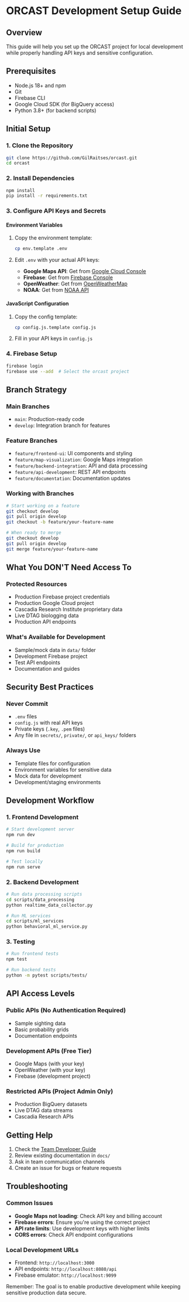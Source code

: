 # ORCAST Development Setup Guide

## Overview
This guide will help you set up the ORCAST project for local development while properly handling API keys and sensitive configuration.

## Prerequisites
- Node.js 18+ and npm
- Git
- Firebase CLI
- Google Cloud SDK (for BigQuery access)
- Python 3.8+ (for backend scripts)

## Initial Setup

### 1. Clone the Repository
```bash
git clone https://github.com/GilRaitses/orcast.git
cd orcast
```

### 2. Install Dependencies
```bash
npm install
pip install -r requirements.txt
```

### 3. Configure API Keys and Secrets

#### Environment Variables
1. Copy the environment template:
   ```bash
   cp env.template .env
   ```

2. Edit `.env` with your actual API keys:
   - **Google Maps API**: Get from [Google Cloud Console](https://console.cloud.google.com/)
   - **Firebase**: Get from [Firebase Console](https://console.firebase.google.com/)
   - **OpenWeather**: Get from [OpenWeatherMap](https://openweathermap.org/api)
   - **NOAA**: Get from [NOAA API](https://www.ncdc.noaa.gov/cdo-web/webservices/v2)

#### JavaScript Configuration
1. Copy the config template:
   ```bash
   cp config.js.template config.js
   ```

2. Fill in your API keys in `config.js`

### 4. Firebase Setup
```bash
firebase login
firebase use --add  # Select the orcast project
```

## Branch Strategy

### Main Branches
- `main`: Production-ready code
- `develop`: Integration branch for features

### Feature Branches
- `feature/frontend-ui`: UI components and styling
- `feature/map-visualization`: Google Maps integration
- `feature/backend-integration`: API and data processing
- `feature/api-development`: REST API endpoints
- `feature/documentation`: Documentation updates

### Working with Branches
```bash
# Start working on a feature
git checkout develop
git pull origin develop
git checkout -b feature/your-feature-name

# When ready to merge
git checkout develop
git pull origin develop
git merge feature/your-feature-name
```

## What You DON'T Need Access To

### Protected Resources
- Production Firebase project credentials
- Production Google Cloud project
- Cascadia Research Institute proprietary data
- Live DTAG biologging data
- Production API endpoints

### What's Available for Development
- Sample/mock data in `data/` folder
- Development Firebase project
- Test API endpoints
- Documentation and guides

## Security Best Practices

### Never Commit
- `.env` files
- `config.js` with real API keys
- Private keys (`.key`, `.pem` files)
- Any file in `secrets/`, `private/`, or `api_keys/` folders

### Always Use
- Template files for configuration
- Environment variables for sensitive data
- Mock data for development
- Development/staging environments

## Development Workflow

### 1. Frontend Development
```bash
# Start development server
npm run dev

# Build for production
npm run build

# Test locally
npm run serve
```

### 2. Backend Development
```bash
# Run data processing scripts
cd scripts/data_processing
python realtime_data_collector.py

# Run ML services
cd scripts/ml_services
python behavioral_ml_service.py
```

### 3. Testing
```bash
# Run frontend tests
npm test

# Run backend tests
python -m pytest scripts/tests/
```

## API Access Levels

### Public APIs (No Authentication Required)
- Sample sighting data
- Basic probability grids
- Documentation endpoints

### Development APIs (Free Tier)
- Google Maps (with your key)
- OpenWeather (with your key)
- Firebase (development project)

### Restricted APIs (Project Admin Only)
- Production BigQuery datasets
- Live DTAG data streams
- Cascadia Research APIs

## Getting Help

1. Check the [Team Developer Guide](TEAM_DEVELOPER_GUIDE.md)
2. Review existing documentation in `docs/`
3. Ask in team communication channels
4. Create an issue for bugs or feature requests

## Troubleshooting

### Common Issues
- **Google Maps not loading**: Check API key and billing account
- **Firebase errors**: Ensure you're using the correct project
- **API rate limits**: Use development keys with higher limits
- **CORS errors**: Check API endpoint configurations

### Local Development URLs
- Frontend: `http://localhost:3000`
- API endpoints: `http://localhost:8080/api`
- Firebase emulator: `http://localhost:9099`

Remember: The goal is to enable productive development while keeping sensitive production data secure. 
